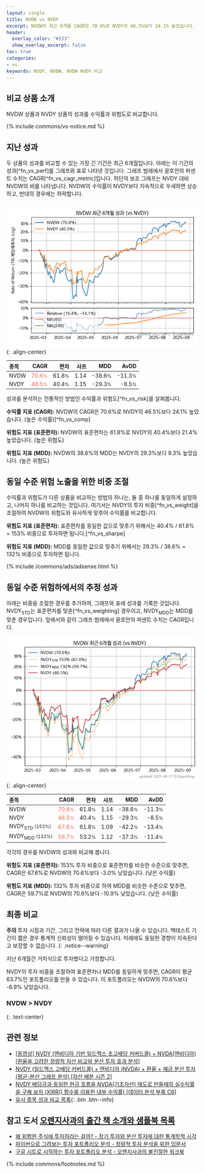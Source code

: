 ```yaml
---
layout: single
title: NVDW vs NVDY
excerpt: NVDW의 최근 6개월 CAGR은 70.6%로 NVDY의 46.5%보다 24.1% 높았습니다.
header:
  overlay_color: "#333"
  show_overlay_excerpt: false
toc: true
categories:
- vs
keywords: NVDY, NVDW, NVDW NVDY 비교
---
```


## 비교 상품 소개


NVDW 상품과 NVDY 상품의 성과를 수익률과 위험도로 비교합니다.





{% include commons/vs-notice.md %}

## 지난 성과

두 상품의 성과를 비교할 수 있는 가장 긴 기간은 최근 6개월입니다. 아래는 이 기간의 성과[^fn_vs_perf]를 그래프와 표로 나타낸 것입니다.
그래프 범례에서 괄호안의 퍼센트 수치는 CAGR[^fn_vs_cagr_metric]입니다.
하단의 보조 그래프는 NVDY 대비 NVDW의 비를 나타냅니다.
NVDW의 수익률이 NVDY보다 지속적으로 우세하면 상승하고, 반대의 경우에는 하락합니다.

![NVDW](/vs/images/nvdw-vs-nvdy_dual.png){: .align-center}

| **종목** | **CAGR** | **편차** | **샤프** | **MDD** | **AvDD** |
| :------------ | ------: | -----------: | -------: | ------: | -------: |
| NVDW | <span style="color: tomato">70.6<small>%</small></span> | 61.8<small>%</small> | 1.14 | -38.6<small>%</small> | -11.3<small>%</small> |
| NVDY | <span style="color: tomato">46.5<small>%</small></span> | 40.4<small>%</small> | 1.15 | -29.3<small>%</small> | -8.5<small>%</small> |

<!-- more -->


성과를 분석하는 전통적인 방법인 수익률과 위험도[^fn_vs_risk]를 살펴봅니다.

**수익률 지표 (CAGR):** NVDW의 CAGR은 70.6%로 NVDY의 46.5%보다 24.1% 높았습니다. (높은 수익률)[^fn_vs_comp]

**위험도 지표 (표준편차):** NVDW의 표준편차는 61.8%로 NVDY의 40.4%보다 21.4% 높았습니다. (높은 위험도)

**위험도 지표 (MDD):** NVDW의 38.6%의 MDD는 NVDY의 29.3%보다 9.3% 높았습니다. (높은 위험도)



## 동일 수준 위험 노출을 위한 비중 조절

수익률과 위험도가 다른 상품을 비교하는 방법의 하나는, 둘 중 하나를 동일하게 설정하고, 나머지 하나를 비교하는 것입니다.
여기서는 NVDY의 투자 비중[^fn_vs_weight]을 조절하여 NVDW의 위험도와 유사하게 맞추어 수익률를 비교합니다.

**위험도 지표 (표준편차):** 표준편차를 동일한 값으로 맞추기 위해서는 40.4% / 61.8% = 153% 비중으로 투자하면 됩니다.[^fn_vs_sharpe]

**위험도 지표 (MDD):** MDD를 동일한 값으로 맞추기 위해서는 29.3% / 38.6% = 132% 비중으로 투자하면 됩니다.


{% include /commons/ads/adsense.html %}



## 동일 수준 위험하에서의 추정 성과

아래는 비중을 조절한 경우를 추가하여, 그래프와 표에 성과를 기록한 것입니다.
NVDY<sub>STD</sub>는 표준편차를 맞춘[^fn_vs_weighting] 경우이고, NVDY<sub>MDD</sub>는 MDD를 맞춘 경우입니다.
앞에서와 같이 그래프 범례에서 괄호안의 퍼센트 수치는 CAGR입니다.


![NVDW](/vs/images/nvdw-vs-nvdy.png){: .align-center}



| **종목** | **CAGR** | **편차** | **샤프** | **MDD** | **AvDD** |
| :------------ | ------: | -----------: | -------: | ------: | -------: |
| NVDW | <span style="color: tomato">70.6<small>%</small></span> | 61.8<small>%</small> | 1.14 | -38.6<small>%</small> | -11.3<small>%</small> |
| NVDY | <span style="color: tomato">46.5<small>%</small></span> | 40.4<small>%</small> | 1.15 | -29.3<small>%</small> | -8.5<small>%</small> |
| NVDY<sub>STD</sub> <small>(153%)</small> | <span style="color: tomato">67.6<small>%</small></span> | 61.8<small>%</small> | 1.09 | -42.2<small>%</small> | -13.4<small>%</small> |
| NVDY<sub>MDD</sub> <small>(132%)</small> | <span style="color: tomato">59.7<small>%</small></span> | 53.2<small>%</small> | 1.12 | -37.3<small>%</small> | -11.4<small>%</small> |



각각의 경우를 NVDW의 성과와 비교해 봅니다.

**위험도 지표 (표준편차):** 153% 투자 비중으로 표준편차를 비슷한 수준으로 맞추면, CAGR은 67.6%로 NVDW의 70.6%보다 -3.0% 낮았습니다. (낮은 수익률)

**위험도 지표 (MDD):** 132% 투자 비중으로 하여 MDD를 비슷한 수준으로 맞추면, CAGR은 59.7%로 NVDW의 70.6%보다 -10.9% 낮았습니다. (낮은 수익률)




## 최종 비교

**주의** 투자 시점과 기간, 그리고 전략에 따라 다른 결과가 나올 수 있습니다. 백테스트 기간이 짧은 경우 통계적 신뢰성이 떨어질 수 있습니다. 미래에도 동일한 경향이 지속된다고 보장할 수 없습니다.
{: .notice--warning}

지난 6개월간 거치식으로 투자했다고 가정합니다.

NVDY의 투자 비중을 조절하여 표준편차나 MDD를 동일하게 맞추면, CAGR이 평균 63.7%인 포트폴리오를 만들 수 있습니다.
이 포트폴리오는 NVDW의 70.6%보다 -6.9% 낮았습니다.

### NVDW &gt; NVDY
{: .text-center}


## 관련 정보

- [[동영상] NVDY (엔비디아 기반 일드맥스 초고배당 커버드콜) + NVDA(엔비디아) [환율을 고려한 정량적 자산 비교와 분산 투자 효과 분석]](https://youtu.be/LimQ1aza0E8)
- [NVDY (일드맥스 고배당 커버드콜) + 엔비디아 (NVDA) + 환율 + 예금 분산 투자 (평균-분산 그래프 분석) [자산 배분 시즌 2]](https://m.blog.naver.com/onuri2005/223937183650)
- [NVDY 배당금과 동일한 현금 흐름을 NVDA(기초자산) 매도로 만들때의 실수익률을 구해 보자 (XIRR() 함수를 이용한 내부 수익률) [데이터 분석 부록 C6]](https://kongdori.tistory.com/689)
- [유사 종목 성과 비교 목록](/vs/){: .btn .btn--info}


## 참고 도서 [오렌지사과의 출간 책 소개와 샘플북 목록](https://kongdori.tistory.com/691)

- [왜 위험한 주식에 투자하라는 걸까? - 장기 투자와 분산 투자에 대한 통계학적 시각](https://kongdori.tistory.com/421)
- [파이썬으로 그려보는 투자 포트폴리오 분석  - 정량적 투자 분석을 위한 입문서](https://kongdori.tistory.com/643)
- [구글 시트로 시작하는 투자 포트폴리오 분석 - 오렌지사과의 불친절한 워크북](https://kongdori.tistory.com/449)

{% include commons/footnotes.md %}